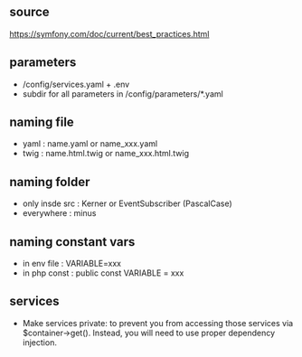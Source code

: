 ## source ##

https://symfony.com/doc/current/best_practices.html

## parameters ##
* /config/services.yaml + .env
* subdir for all parameters in /config/parameters/*.yaml

## naming file ##
* yaml : name.yaml or name_xxx.yaml
* twig : name.html.twig or name_xxx.html.twig

## naming folder ##
* only insde src : Kerner or EventSubscriber (PascalCase)
* everywhere : minus

## naming constant vars ##
* in env file : VARIABLE=xxx
* in php const : public const VARIABLE = xxx


## services ##

* Make services private:
 to prevent you from accessing those services via $container->get(). Instead, you will need to use proper dependency injection.